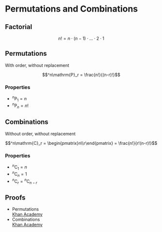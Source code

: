 # Permutations and Combinations

## Factorial

$$n! = n \cdot (n-1) \cdot {\dots} \cdot 2 \cdot 1$$

## Permutations

With order, without replacement

$$^n\mathrm{P}_r = \frac{n!}{(n-r)!}$$

### Properties

-   $^n\mathrm{P}_1 = n$
-   $^n\mathrm{P}_n = n!$

## Combinations

Without order, without replacement

$$^n\mathrm{C}_r = \begin{pmatrix}n\\r\end{pmatrix} = \frac{n!}{r!(n-r)!}$$

### Properties

-   $^n\mathrm{C}_1 = n$
-   $^n\mathrm{C}_n = 1$
-   $^n\mathrm{C}_r = {}^n\mathrm{C}_{n-r}$

## Proofs

-   Permutations \
    [Khan Academy](https://youtu.be/DROZVHObeko?si=cze0Q8qvTQuWnTxN)
-   Combinations \
    [Khan Academy](https://youtu.be/p8vIcmr_Pqo?si=CuXAlP8pGxJsSsv8)
